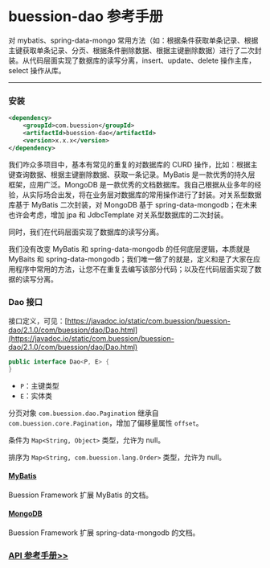 # buession-dao 参考手册


对 mybatis、spring-data-mongo 常用方法（如：根据条件获取单条记录、根据主键获取单条记录、分页、根据条件删除数据、根据主键删除数据）进行了二次封装。从代码层面实现了数据库的读写分离，insert、update、delete 操作主库，select 操作从库。


---


### 安装

```xml
<dependency>
    <groupId>com.buession</groupId>
    <artifactId>buession-dao</artifactId>
    <version>x.x.x</version>
</dependency>
```

我们咋众多项目中，基本有常见的重复的对数据库的 CURD 操作，比如：根据主键查询数据、根据主键删除数据、获取一条记录。MyBatis 是一款优秀的持久层框架，应用广泛。MongoDB 是一款优秀的文档数据库。我自己根据从业多年的经验，从实际场合出发，将在业务层对数据库的常用操作进行了封装。对关系型数据库基于 MyBatis 二次封装，对 MongoDB 基于 spring-data-mongodb；在未来也许会考虑，增加 jpa 和 JdbcTemplate 对关系型数据库的二次封装。

同时，我们在代码层面实现了数据库的读写分离。

我们没有改变 MyBatis 和 spring-data-mongodb 的任何底层逻辑，本质就是 MyBaits 和 spring-data-mongodb；我们唯一做了的就是，定义和是了大家在应用程序中常用的方法，让您不在重复去编写该部分代码；以及在代码层面实现了数据的读写分离。


### Dao 接口

接口定义，可见：[https://javadoc.io/static/com.buession/buession-dao/2.1.0/com/buession/dao/Dao.html](https://javadoc.io/static/com.buession/buession-dao/2.1.0/com/buession/dao/Dao.html)

```java
public interface Dao<P, E> {
}
```

* `P`：主键类型
* `E`：实体类


分页对象 `com.buession.dao.Pagination` 继承自 `com.buession.core.Pagination`，增加了偏移量属性 `offset`。

条件为 `Map<String, Object>` 类型，允许为 null。

排序为 `Map<String, com.buession.lang.Order>` 类型，允许为 null。


#### [MyBatis](mybatis.md)

Buession Framework 扩展 MyBatis 的文档。


#### [MongoDB](mongodb.md)

Buession Framework 扩展 spring-data-mongodb 的文档。


### [API 参考手册>>](https://javadoc.io/static/com.buession/buession-dao/2.1.0/)